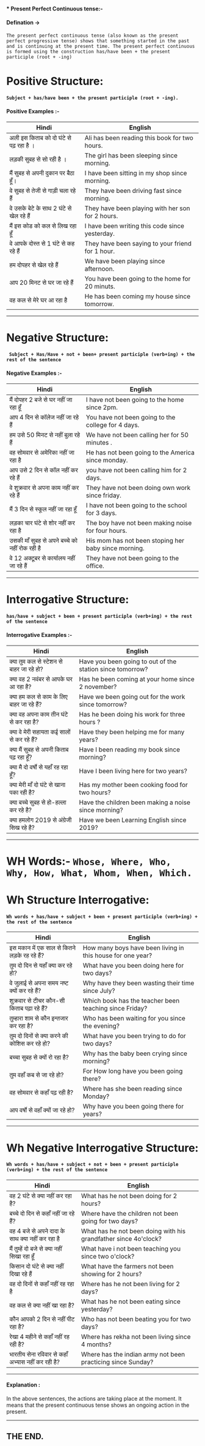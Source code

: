 #### * Present Perfect Continuous tense:- 

#### Defination -> 
`The present perfect continuous tense (also known as the present perfect progressive tense) shows that something started in the past and is continuing at the present time. The present perfect continuous is formed using the construction has/have been + the present participle (root + -ing)`

# Positive Structure: 
#### ```Subject + has/have been + the present participle (root + -ing).```

#### Positive Examples :-
| Hindi | English | 
|---    |---      |
|अली इस किताब को दो घंटे से पढ़ रहा है । | Ali has been reading this book for two hours.|
| लड़की सुबह से सो रही है । |The girl has been sleeping since morning.|
|मैं सुबह से अपनी दुकान पर बैठा हूँ।| I have been sitting in my shop since morning.|
|वे सुबह से तेजी से गाड़ी चला रहे हैं |They have been driving fast since morning.|
|वे उसके बेटे के साथ 2 घंटे से खेल रहे हैं|They have been playing with her son for 2 hours.|
|मैं इस कोड को कल से लिख रहा हूँ|I have been  writing this code since yesterday.|
|वे आपके दोस्त से 1 घंटे से कह रहे हैं|They have been saying to your friend for 1 hour.|
|हम दोपहर से खेल रहे हैं|We have been  playing since afternoon.|
|आप 20 मिनट से घर जा रहे हैं|You have been going to the home for 20 minuts.|
|वह कल से मेरे घर आ रहा है|He has been coming my house since tomorrow.|
---
# Negative Structure:
#### ``` Subject + Has/Have + not + been+ present participle (verb+ing) + the rest of the sentence```

####  Negative  Examples :-
| Hindi | English | 
|---    |---      | 
|मैं दोपहर 2 बजे से घर नहीं जा रहा हूँ| I have not been going to the home since 2pm.|
|आप 4 दिन से कॉलेज नहीं जा रहे हैं|You have not been going to the college for 4 days.|
|हम उसे 50 मिनट से नहीं बुला रहे हैं|We have not been calling her for 50 minutes .|
|वह सोमवार से अमेरिका नहीं जा रहा है|He has not been going to the America since monday.|
|आप उसे 2 दिन से कॉल नहीं कर रहे हैं|you have not been calling him for 2 days.|
|वे शुक्रवार से अपना काम नहीं कर रहे हैं| They have not been doing own work since friday.|
|मैं 3 दिन से स्कूल नहीं जा रहा हूँ|I have not been going to the school for 3 days.| 
|लड़का चार घंटे से शोर नहीं कर रहा है| The boy have not been making noise for four hours.|
|उसकी माँ सुबह से अपने बच्चे को नहीं रोक रही है| His mom has not been stoping her baby since morning.|
|वे 12 अक्टूबर से कार्यालय नहीं जा रहे हैं |They have  not been going to the office.|
---

 # Interrogative Structure: 
 #### ```has/have + subject + been + present participle (verb+ing) + the rest of the sentence```

#### Interrogative Examples :-
| Hindi | English | 
|---    |---      |  
|क्या तुम कल से स्टेशन से बाहर जा रहे हो?|Have you been going to out of the station since tomorrow?|
|क्या वह 2 नवंबर से आपके घर आ रहा है?|Has he been coming at your home since 2 november?|
|क्या हम कल से काम के लिए बाहर जा रहे हैं?|Have we been going out for the work since tomorrow?|
|क्या वह अपना काम तीन घंटे से कर रहा है?|Has he been doing his work for three hours ?|
| क्या वे मेरी सहायता कई सालों से कर रहे हैं?|Have they been helping me for many years?|
| क्या मैं सुबह से अपनी किताब पढ़ रहा हूँ?|Have I been reading my book since morning?|
|क्या मै दो वर्षो से यहाँ रह रहा हूँ?|Have I been living here for two years?|
|क्या मेरी माँ दो घंटे से खाना पका रही है?|Has my mother been cooking food for two hours?|
|क्या बच्चे सुबह से हो-हल्ला कर रहे है?|Have the children been making a noise since morning?|
|क्या हमलोग 2019 से अंग्रेजी सिख रहे है?|Have we been Learning English since 2019?|
---
# WH Words:- `Whose, Where, Who, Why, How, What, Whom, When, Which.`
# Wh Structure Interrogative: 
#### ```Wh words + has/have + subject + been + present participle (verb+ing) + the rest of the sentence```
| Hindi | English | 
|---    |---      | 
| इस मकान में एक साल से कितने लड़के रह रहे हैं?|How many boys have been living in this house for one year?|
|तुम दो दिन से यहाँ क्या कर रहे हो?|What have you been doing here for two days?|
|वे जुलाई से अपना समय नष्ट क्यों कर रहे हैं?|Why have they been wasting their time since July?|
|शुक्रवार से टीचर कौन-सी किताब पढ़ा रहे हैं?|Which book has the teacher been teaching since Friday?|
|तुम्हारा शाम से कौन इन्तजार कर रहा है?|Who has been waiting for you since the evening?|
|तुम दो दिनों से क्या करने की कोशिस कर रहे हो?|What have you been trying to do for two days?|
|बच्चा सुबह से क्यों रो रहा है?|Why has the baby been crying since morning?|
|तुम वहाँ कब से जा रहे हो?|For How long have you been going there?|
|वह सोमवार से कहाँ पढ़ रही है?|Where has she been reading since Monday?|
|आप वर्षो से वहाँ क्यों जा रहे हो?|Why have you been going there for years?|
---
# Wh Negative Interrogative Structure: 
#### ```Wh words + has/have + subject + not + been + present participle (verb+ing) + the rest of the sentence```
| Hindi | English | 
|---    |---      | 
|वह 2 घंटे से क्या नहीं कर रहा है?|What has he not been doing for 2 hours?|
|बच्चे दो दिन से कहाँ नहीं जा रहे हैं?|Where have the children not been going for two days?|
|वह 4 बजे से अपने दादा के साथ क्या नहीं कर रहा है|What has he not been doing with his grandfather since 4o'clock?|
|मैं तुम्हें दो बजे से क्या नहीं सिखा रहा हूँ|What have i not been teaching you since two o'clock?|
|किसान दो घंटे से क्या नहीं दिखा रहे हैं|What have the farmers not been showing for 2 hours?|
|वह दो दिनों से कहाँ नहीं रह रहा है|Where has he not been living for 2 days?|
|वह कल से क्या नहीं खा रहा है?|What has he not been eating since yesterday?|
|कौन आपको 2 दिन से नहीं पीट रहा है?|Who has not been beating you for two days?|
|रेखा 4 महीने से कहाँ नहीं रह रही है?|Where has rekha not been living since 4 months?|
|भारतीय सेना रविवार से कहाँ अभ्यास नहीं कर रही है?|Where has the indian army not been practicing since Sunday?|
---
#### Explanation : 
In the above sentences, the actions are taking place at the moment. It means that the present continuous tense shows an ongoing action in the present.
___
## THE END.